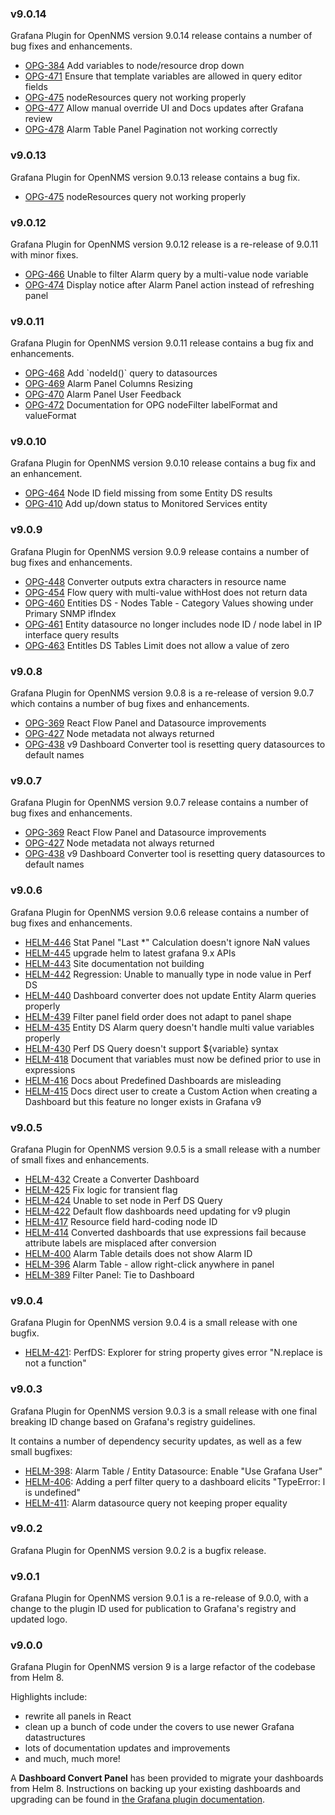 ### v9.0.14

Grafana Plugin for OpenNMS version 9.0.14 release contains a number of bug fixes and enhancements.

* [OPG-384](https://opennms.atlassian.net/browse/OPG-384) Add variables to node/resource drop down
* [OPG-471](https://opennms.atlassian.net/browse/OPG-471) Ensure that template variables are allowed in query editor fields
* [OPG-475](https://opennms.atlassian.net/browse/OPG-475) nodeResources query not working properly
* [OPG-477](https://opennms.atlassian.net/browse/OPG-477) Allow manual override UI and Docs updates after Grafana review
* [OPG-478](https://opennms.atlassian.net/browse/OPG-478) Alarm Table Panel Pagination not working correctly

### v9.0.13

Grafana Plugin for OpenNMS version 9.0.13 release contains a bug fix.

* [OPG-475](https://opennms.atlassian.net/browse/OPG-475) nodeResources query not working properly

### v9.0.12

Grafana Plugin for OpenNMS version 9.0.12 release is a re-release of 9.0.11 with minor fixes.

* [OPG-466](https://opennms.atlassian.net/browse/OPG-466) Unable to filter Alarm query by a multi-value node variable
* [OPG-474](https://opennms.atlassian.net/browse/OPG-474) Display notice after Alarm Panel action instead of refreshing panel

### v9.0.11

Grafana Plugin for OpenNMS version 9.0.11 release contains a bug fix and enhancements.

* [OPG-468](https://opennms.atlassian.net/browse/OPG-468) Add \`nodeId\(\)\` query to datasources
* [OPG-469](https://opennms.atlassian.net/browse/OPG-469) Alarm Panel Columns Resizing
* [OPG-470](https://opennms.atlassian.net/browse/OPG-470) Alarm Panel User Feedback
* [OPG-472](https://opennms.atlassian.net/browse/OPG-472) Documentation for OPG nodeFilter labelFormat and valueFormat

### v9.0.10

Grafana Plugin for OpenNMS version 9.0.10 release contains a bug fix and an enhancement.

* [OPG-464](https://opennms.atlassian.net/browse/OPG-464) Node ID field missing from some Entity DS results
* [OPG-410](https://opennms.atlassian.net/browse/OPG-410) Add up/down status to Monitored Services entity

### v9.0.9

Grafana Plugin for OpenNMS version 9.0.9 release contains a number of bug fixes and enhancements.

* [OPG-448](https://opennms.atlassian.net/browse/OPG-448) Converter outputs extra characters in resource name
* [OPG-454](https://opennms.atlassian.net/browse/OPG-454) Flow query with multi-value withHost does not return data
* [OPG-460](https://opennms.atlassian.net/browse/OPG-460) Entities DS - Nodes Table - Category Values showing under Primary SNMP ifIndex
* [OPG-461](https://opennms.atlassian.net/browse/OPG-461) Entity datasource no longer includes node ID / node label in IP interface query results
* [OPG-463](https://opennms.atlassian.net/browse/OPG-463) Entitles DS Tables Limit does not allow a value of zero

### v9.0.8

Grafana Plugin for OpenNMS version 9.0.8 is a re-release of version 9.0.7 which contains a number of bug fixes and enhancements.

* [OPG-369](https://opennms.atlassian.net/browse/OPG-369) React Flow Panel and Datasource improvements
* [OPG-427](https://opennms.atlassian.net/browse/OPG-427) Node metadata not always returned
* [OPG-438](https://opennms.atlassian.net/browse/OPG-438) v9 Dashboard Converter tool is resetting query datasources to default names

### v9.0.7

Grafana Plugin for OpenNMS version 9.0.7 release contains a number of bug fixes and enhancements.

* [OPG-369](https://opennms.atlassian.net/browse/OPG-369) React Flow Panel and Datasource improvements
* [OPG-427](https://opennms.atlassian.net/browse/OPG-427) Node metadata not always returned
* [OPG-438](https://opennms.atlassian.net/browse/OPG-438) v9 Dashboard Converter tool is resetting query datasources to default names

### v9.0.6

Grafana Plugin for OpenNMS version 9.0.6 release contains a number of bug fixes and enhancements.

* [HELM-446](https://opennms.atlassian.net/browse/HELM-446) Stat Panel "Last \*" Calculation doesn't ignore NaN values
* [HELM-445](https://opennms.atlassian.net/browse/HELM-445) upgrade helm to latest grafana 9.x APIs
* [HELM-443](https://opennms.atlassian.net/browse/HELM-443) Site documentation not building
* [HELM-442](https://opennms.atlassian.net/browse/HELM-442) Regression: Unable to manually type in node value in Perf DS
* [HELM-440](https://opennms.atlassian.net/browse/HELM-440) Dashboard converter does not update Entity Alarm queries properly
* [HELM-439](https://opennms.atlassian.net/browse/HELM-439) Filter panel field order does not adapt to panel shape
* [HELM-435](https://opennms.atlassian.net/browse/HELM-435) Entity DS Alarm query doesn't handle multi value variables properly
* [HELM-430](https://opennms.atlassian.net/browse/HELM-430) Perf DS Query doesn't support $\{variable\} syntax
* [HELM-418](https://opennms.atlassian.net/browse/HELM-418) Document that variables must now be defined prior to use in expressions
* [HELM-416](https://opennms.atlassian.net/browse/HELM-416) Docs about Predefined Dashboards are misleading
* [HELM-415](https://opennms.atlassian.net/browse/HELM-415) Docs direct user to create a Custom Action when creating a Dashboard but this feature no longer exists in Grafana v9

### v9.0.5

Grafana Plugin for OpenNMS version 9.0.5 is a small release with a number of small fixes and enhancements.

* [HELM-432](https://opennms.atlassian.net/browse/HELM-432) Create a Converter Dashboard
* [HELM-425](https://opennms.atlassian.net/browse/HELM-425) Fix logic for transient flag
* [HELM-424](https://opennms.atlassian.net/browse/HELM-424) Unable to set node in Perf DS Query
* [HELM-422](https://opennms.atlassian.net/browse/HELM-422) Default flow dashboards need updating for v9 plugin
* [HELM-417](https://opennms.atlassian.net/browse/HELM-417) Resource field hard-coding node ID
* [HELM-414](https://opennms.atlassian.net/browse/HELM-414) Converted dashboards that use expressions fail because attribute labels are misplaced after conversion
* [HELM-400](https://opennms.atlassian.net/browse/HELM-400) Alarm Table details does not show Alarm ID
* [HELM-396](https://opennms.atlassian.net/browse/HELM-396) Alarm Table - allow right-click anywhere in panel
* [HELM-389](https://opennms.atlassian.net/browse/HELM-389) Filter Panel: Tie to Dashboard

### v9.0.4

Grafana Plugin for OpenNMS version 9.0.4 is a small release with one bugfix.

* [HELM-421](https://opennms.atlassian.net/browse/HELM-421): PerfDS: Explorer for string property gives error "N.replace is not a function"

### v9.0.3

Grafana Plugin for OpenNMS version 9.0.3 is a small release with one final breaking ID change based on Grafana's registry guidelines.

It contains a number of dependency security updates, as well as a few small bugfixes:

* [HELM-398](https://opennms.atlassian.net/browse/HELM-398): Alarm Table / Entity Datasource: Enable "Use Grafana User"
* [HELM-406](https://opennms.atlassian.net/browse/HELM-406): Adding a perf filter query to a dashboard elicits "TypeError: l is undefined"
* [HELM-411](https://opennms.atlassian.net/browse/HELM-411): Alarm datasource query not keeping proper equality

### v9.0.2

Grafana Plugin for OpenNMS version 9.0.2 is a bugfix release.

### v9.0.1

Grafana Plugin for OpenNMS version 9.0.1 is a re-release of 9.0.0, with a change to the plugin ID used for publication to Grafana's registry and updated logo.

### v9.0.0

Grafana Plugin for OpenNMS version 9 is a large refactor of the codebase from Helm 8.

Highlights include:
* rewrite all panels in React
* clean up a bunch of code under the covers to use newer Grafana datastructures
* lots of documentation updates and improvements
* and much, much more!

A **Dashboard Convert Panel** has been provided to migrate your dashboards from Helm 8.
Instructions on backing up your existing dashboards and upgrading can be found in [the Grafana plugin documentation](https://docs.opennms.com/grafana-plugin/latest/installation/upgrading.html).
